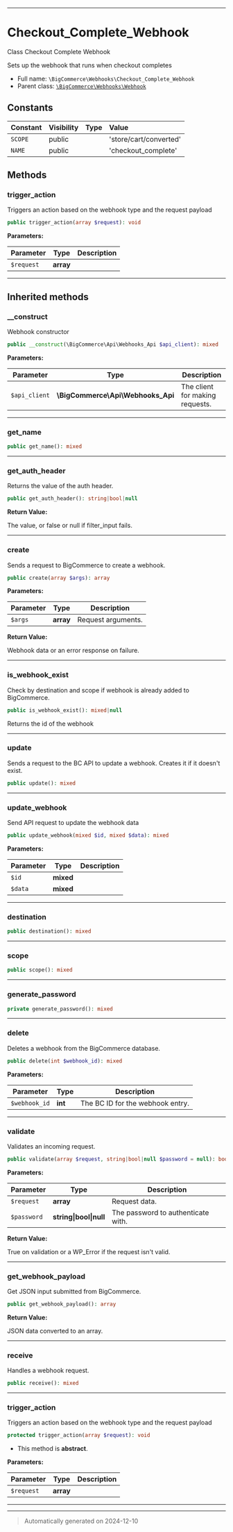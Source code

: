 ***

# Checkout_Complete_Webhook

Class Checkout Complete Webhook

Sets up the webhook that runs when checkout completes

* Full name: `\BigCommerce\Webhooks\Checkout_Complete_Webhook`
* Parent class: [`\BigCommerce\Webhooks\Webhook`](./Webhook.md)


## Constants

| Constant | Visibility | Type | Value |
|:---------|:-----------|:-----|:------|
|`SCOPE`|public| |&#039;store/cart/converted&#039;|
|`NAME`|public| |&#039;checkout_complete&#039;|


## Methods


### trigger_action

Triggers an action based on the webhook type and the request payload

```php
public trigger_action(array $request): void
```








**Parameters:**

| Parameter | Type | Description |
|-----------|------|-------------|
| `$request` | **array** |  |





***


## Inherited methods


### __construct

Webhook constructor

```php
public __construct(\BigCommerce\Api\Webhooks_Api $api_client): mixed
```








**Parameters:**

| Parameter | Type | Description |
|-----------|------|-------------|
| `$api_client` | **\BigCommerce\Api\Webhooks_Api** | The client for making requests. |





***

### get_name



```php
public get_name(): mixed
```












***

### get_auth_header

Returns the value of the auth header.

```php
public get_auth_header(): string|bool|null
```









**Return Value:**

The value, or false or null if filter_input fails.




***

### create

Sends a request to BigCommerce to create a webhook.

```php
public create(array $args): array
```








**Parameters:**

| Parameter | Type | Description |
|-----------|------|-------------|
| `$args` | **array** | Request arguments. |


**Return Value:**

Webhook data or an error response on failure.




***

### is_webhook_exist

Check by destination and scope if webhook is already added to BigCommerce.

```php
public is_webhook_exist(): mixed|null
```

Returns the id of the webhook










***

### update

Sends a request to the BC API to update a webhook. Creates it if it doesn't exist.

```php
public update(): mixed
```












***

### update_webhook

Send API request to update the webhook data

```php
public update_webhook(mixed $id, mixed $data): mixed
```








**Parameters:**

| Parameter | Type | Description |
|-----------|------|-------------|
| `$id` | **mixed** |  |
| `$data` | **mixed** |  |





***

### destination



```php
public destination(): mixed
```












***

### scope



```php
public scope(): mixed
```












***

### generate_password



```php
private generate_password(): mixed
```












***

### delete

Deletes a webhook from the BigCommerce database.

```php
public delete(int $webhook_id): mixed
```








**Parameters:**

| Parameter | Type | Description |
|-----------|------|-------------|
| `$webhook_id` | **int** | The BC ID for the webhook entry. |





***

### validate

Validates an incoming request.

```php
public validate(array $request, string|bool|null $password = null): bool|\WP_Error
```








**Parameters:**

| Parameter | Type | Description |
|-----------|------|-------------|
| `$request` | **array** | Request data. |
| `$password` | **string&#124;bool&#124;null** | The password to authenticate with. |


**Return Value:**

True on validation or a WP_Error if the request isn't valid.




***

### get_webhook_payload

Get JSON input submitted from BigCommerce.

```php
public get_webhook_payload(): array
```









**Return Value:**

JSON data converted to an array.




***

### receive

Handles a webhook request.

```php
public receive(): mixed
```












***

### trigger_action

Triggers an action based on the webhook type and the request payload

```php
protected trigger_action(array $request): void
```




* This method is **abstract**.



**Parameters:**

| Parameter | Type | Description |
|-----------|------|-------------|
| `$request` | **array** |  |





***


***
> Automatically generated on 2024-12-10
